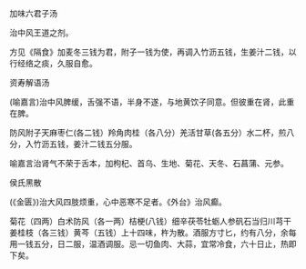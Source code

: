 加味六君子汤

治中风王道之剂。

方见《隔食》加麦冬三钱为君，附子一钱为使，再调入竹沥五钱，生姜汁二钱，以行经络之痰，久服自愈。

资寿解语汤

(喻嘉言)治中风脾缓，舌强不语，半身不遂，与地黄饮子同意。但彼重在肾，此重在脾。

防风附子天麻枣仁(各二钱）羚角肉桂（各八分）羌活甘草(各五分）水二杯，煎八分，入竹沥五钱，姜汁二钱五分服。

喻嘉言治肾气不荣于舌本，加枸杞、首乌、生地、菊花、天冬、石菖蒲、元参。

侯氏黑散

(《金匮》)治大风四肢烦重，心中恶寒不足者。《外台》治风癫。

菊花（四两）白术防风（各一两）桔梗(八钱）细辛茯苓牡蛎人参矾石当归川芎干姜桂枝（各三钱）黄芩（五钱）上十四味，杵为散。酒服方寸匕，约有八分，余每用一钱五分，日二服，温酒调服。忌一切鱼肉、大蒜，宜常冷食，六十日止，热即下矣。


